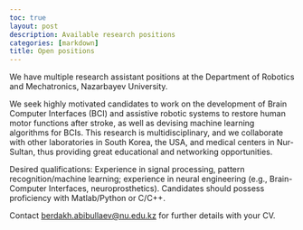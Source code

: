 ```yaml
---
toc: true
layout: post
description: Available research positions 
categories: [markdown]
title: Open positions
---
```

 
We have multiple research assistant positions at the Department of Robotics and Mechatronics, Nazarbayev University.

We seek highly motivated candidates to work on the development of Brain Computer Interfaces (BCI) and assistive robotic systems to restore human motor functions after stroke, as well as devising machine learning algorithms for BCIs. This research is multidisciplinary, and we collaborate with other laboratories in South Korea, the USA, and medical centers in Nur-Sultan, thus providing great educational and networking opportunities.

Desired qualifications: Experience in signal processing, pattern recognition/machine learning; experience in neural engineering (e.g., Brain-Computer Interfaces, neuroprosthetics). Candidates should possess proficiency with Matlab/Python or C/C++.   

Contact berdakh.abibullaev@nu.edu.kz for further details with your CV.  

